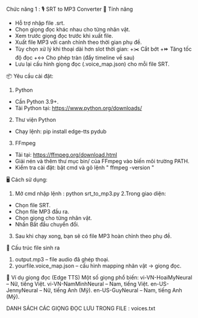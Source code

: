 Chức năng 1 : 🎙️ SRT to MP3 Converter
🚀 Tính năng
- Hỗ trợ nhập file .srt.
- Chọn giọng đọc khác nhau cho từng nhân vật.
- Xem trước giọng đọc trước khi xuất file.
- Xuất file MP3 với canh chỉnh theo thời gian phụ đề.
- Tùy chọn xử lý khi thoại dài hơn slot thời gian:
    +✂️ Cắt bớt
    +⏩ Tăng tốc độ đọc
    +↔️ Cho phép tràn (đẩy timeline về sau)
- Lưu lại cấu hình giọng đọc (.voice_map.json) cho mỗi file SRT.

📦 Yêu cầu cài đặt:
1. Python
- Cần Python 3.9+.
- Tải Python tại: https://www.python.org/downloads/
2. Thư viện Python
- Chạy lệnh: pip install edge-tts pydub
3. FFmpeg
- Tải tại: https://ffmpeg.org/download.html
- Giải nén và thêm thư mục bin/ của FFmpeg vào biến môi trường PATH.
- Kiểm tra cài đặt: bật cmd và gõ lệnh " ffmpeg -version "

🖥️ Cách sử dụng:
1. Mở cmd nhập lệnh : python srt_to_mp3.py
2.Trong giao diện:
- Chọn file SRT.
- Chọn file MP3 đầu ra.
- Chọn giọng cho từng nhân vật.
- Nhấn Bắt đầu chuyển đổi.
3. Sau khi chạy xong, bạn sẽ có file MP3 hoàn chỉnh theo phụ đề.

📂 Cấu trúc file sinh ra
1. output.mp3 – file audio đã ghép thoại.
2. yourfile.voice_map.json – cấu hình mapping nhân vật → giọng đọc.

🎯 Ví dụ giọng đọc (Edge TTS)
Một số giọng phổ biến:
vi-VN-HoaiMyNeural – Nữ, tiếng Việt.
vi-VN-NamMinhNeural – Nam, tiếng Việt.
en-US-JennyNeural – Nữ, tiếng Anh (Mỹ).
en-US-GuyNeural – Nam, tiếng Anh (Mỹ).

DANH SÁCH CÁC GIỌNG ĐỌC LƯU TRONG FILE : voices.txt
